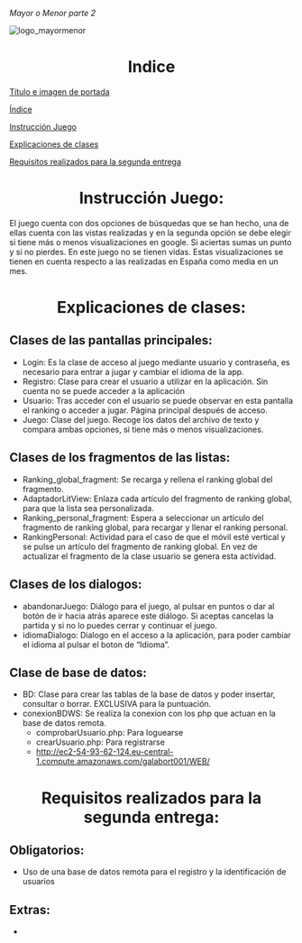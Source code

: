 <em> Mayor o Menor parte 2</em>

![logo_mayormenor](https://user-images.githubusercontent.com/70901676/226133522-c4f833af-0fb8-43a3-aed9-d552b1b55d23.png)

<h1 align="center"> Indice </h1>

[Título e imagen de portada](#Título-e-imagen-de-portada)

[Índice](#índice)

[Instrucción Juego](#instruccion-juego)

[Explicaciones de clases](#explicacion-clases)

[Requisitos realizados para la segunda entrega](#requisitos-realizados)



<h1 align="center"> Instrucción Juego: </h1>

El juego cuenta con dos opciones de búsquedas que se han hecho, una de ellas cuenta con las vistas realizadas y en la segunda opción se debe elegir si tiene más o menos 
visualizaciones en google. Si aciertas sumas un punto y si no pierdes. En este juego no se tienen vidas.  Estas visualizaciones se tienen en cuenta respecto a las 
realizadas en España como media en un mes.

<h1 align="center"> Explicaciones de clases: </h1>

<h2> Clases de las pantallas principales: </h2>

- Login: Es la clase de acceso al juego mediante usuario y contraseña, es necesario para entrar a jugar y cambiar el idioma de la app.
- Registro: Clase para crear el usuario a utilizar en la aplicación. Sin cuenta no se puede acceder a la aplicación
- Usuario: Tras acceder con el usuario se puede observar en esta pantalla el ranking o acceder a jugar. Página principal después de acceso.
- Juego: Clase del juego. Recoge los datos del archivo de texto y compara ambas opciones, si tiene más o menos visualizaciones.

<h2> Clases de los fragmentos de las listas: </h2>

- Ranking_global_fragment: Se recarga y rellena el ranking global del fragmento.
- AdaptadorLitView: Enlaza cada artículo del fragmento de ranking global, para que la lista sea personalizada.
- Ranking_personal_fragment: Espera a seleccionar un artículo del fragmento de ranking global, para recargar y llenar el ranking personal.
- RankingPersonal: Actividad para el caso de que el móvil esté vertical y se pulse un artículo del fragmento de ranking global. En vez de actualizar el fragmento de la clase usuario se genera esta actividad.

<h2> Clases de los dialogos: </h2>

- abandonarJuego: Diálogo para el juego, al pulsar en puntos o dar al botón de ir hacia atrás aparece este diálogo. Si aceptas cancelas la partida y si no lo puedes cerrar y continuar el juego. 
- idiomaDialogo: Dialogo en el acceso a la aplicación, para poder cambiar el idioma al pulsar el boton de “Idioma”.

<h2> Clase de base de datos: </h2>

- BD: Clase para crear las tablas de la base de datos y poder insertar, consultar o borrar. EXCLUSIVA para la puntuación.
- conexionBDWS: Se realiza la conexion con los php que actuan en la base de datos remota.
  - comprobarUsuario.php: Para loguearse
  - crearUsuario.php: Para registrarse
  - http://ec2-54-93-62-124.eu-central-1.compute.amazonaws.com/galabort001/WEB/ 

<h1 align="center"> Requisitos realizados para la segunda entrega: </h1>

<h2> Obligatorios: </h2>

- Uso de una base de datos remota para el registro y la identificación de usuarios

<h2> Extras: </h2>

- 
